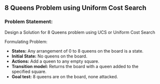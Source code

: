 ## 8 Queens Problem using Uniform Cost Search ##

### Problem Statement: ###
Design a Solution for 8 Queens problem using UCS or Uniform Cost Search

Formulating Problem:
* __States:__ Any arrangement of 0 to 8 queens on the board is a state.
* __Initial State:__ No queens on the board.
* __Actions:__ Add a queen to any empty square.
* __Transition model:__ Returns the board with a queen added to the specified square.
* __Goal test:__ 8 queens are on the board, none attacked.
